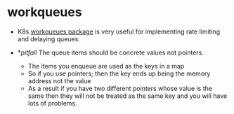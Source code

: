 # workqueues

* K8s [workqueues package](https://pkg.go.dev/k8s.io/client-go/util/workqueue) is very useful
  for implementing rate limiting and delaying queues.

* **pitfall* The queue items should be concrete values not pointers.
  * The items you enqueue are used as the keys in a map
  * So if you use pointers; then the key ends up being the memory address not the value
  * As a result if you have two different pointers whose value is the same then they will not be treated as the same
    key and you will have lots of problems.